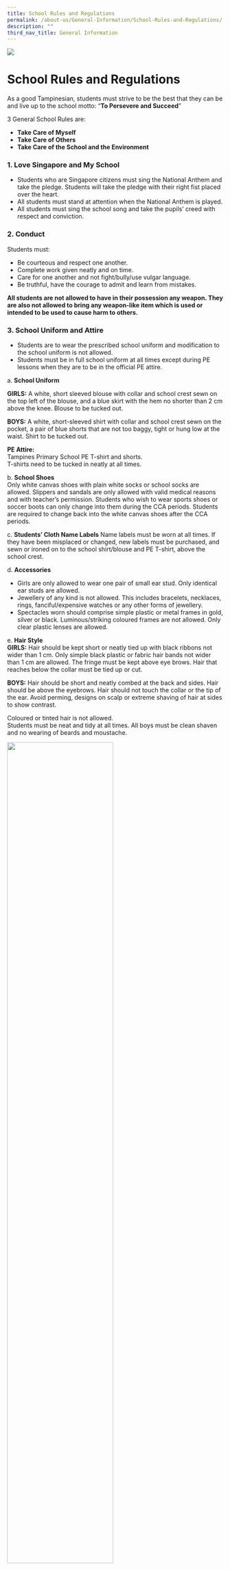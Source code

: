 ```yaml
---
title: School Rules and Regulations
permalink: /about-us/General-Information/School-Rules-and-Regulations/
description: ""
third_nav_title: General Information
---
```

![](/images/AboutUs.jpg)

School Rules and Regulations
============================

As a good Tampinesian, students must strive to be the best that they can be and live up to the school motto: “<b>To Persevere and Succeed</b>”

  

3 General School Rules are:

*   <b>Take Care of Myself</b>
*   <b>Take Care of Others</b>
*   <b>Take Care of the School and the Environment</b>

### 1\. Love Singapore and My School


*   Students who are Singapore citizens must sing the National Anthem and take the pledge. Students will take the pledge with their right fist placed over the heart.
*   All students must stand at attention when the National Anthem is played.
*   All students must sing the school song and take the pupils’ creed with respect and conviction.  
 

### 2\. Conduct

Students must:

*   Be courteous and respect one another.
*   Complete work given neatly and on time.
*   Care for one another and not fight/bully/use vulgar language.
*   Be truthful, have the courage to admit and learn from mistakes.

<b>All students are not allowed to have in their possession any weapon. They are also not allowed to bring any weapon-like item which is used or intended to be used to cause harm to others.</b>

### 3\. School Uniform and Attire


*   Students are to wear the prescribed school uniform and modification to the school uniform is not allowed.&nbsp;
*   Students must be in full school uniform at all times except during PE lessons when they are to be in the official PE attire.&nbsp;

a. <b>School Uniform</b>

   <b>GIRLS:</b>&nbsp;A white, short sleeved blouse with collar and school crest sewn on the top left of the blouse, and a blue skirt with the hem no shorter than 2 cm above the knee. Blouse to be tucked out.  
      
   <b>BOYS:</b>&nbsp;A white, short-sleeved shirt with collar and school crest sewn on the pocket, a pair of blue shorts that are not too baggy, tight or hung low at the waist. Shirt to be tucked out.  
      
   <b>PE Attire:</b>  
    Tampines Primary School PE T-shirt and shorts.  
    T-shirts need to be tucked in neatly at all times.  
      
    
b.  <b>School Shoes</b>  
    Only white canvas shoes with plain white socks or school socks are allowed. Slippers and sandals are only allowed with valid medical reasons and with teacher’s permission. Students who wish to wear sports shoes or soccer boots can only change into them during the CCA periods. Students are required to change back into the white canvas shoes after the CCA periods.  
      
    
c.  <b>Students’ Cloth Name Labels</b> 
    Name labels must be worn at all times. If they have been misplaced or changed, new labels must be purchased, and sewn or ironed on to the school shirt/blouse and PE T-shirt, above the school crest.  
      
    
d.  <b>Accessories</b>

*   Girls are only allowed to wear one pair of small ear stud. Only identical ear studs are allowed.
*   Jewellery of any kind is not allowed. This includes bracelets, necklaces, rings, fanciful/expensive watches or any other forms of jewellery.
*   Spectacles worn should comprise simple plastic or metal frames in gold, silver or black. Luminous/striking coloured frames are not allowed. Only clear plastic lenses are allowed.

e.  <b>Hair Style</b>  
    <b>GIRLS:</b> Hair should be kept short or neatly tied up with black ribbons not wider than 1 cm. Only simple black plastic or fabric hair bands not wider than 1 cm are allowed. The fringe must be kept above eye brows. Hair that reaches below the collar must be tied up or cut.&nbsp;  
      
   <b>BOYS:</b>&nbsp;Hair should be short and neatly combed at the back and sides. Hair should be above the eyebrows. Hair should not touch the collar or the tip of the ear. Avoid perming, designs on scalp or extreme shaving of hair at sides to show contrast.  
      
   Coloured or tinted hair is not allowed.  
   Students must be neat and tidy at all times. All boys must be clean shaven and no wearing of beards and moustache.
	 
<img src="/images/SchoolRules.jpeg" style="width:70%">

### 4\. Attendance

Students must:

*   Be punctual at all times
*   Attend classes regularly
*   Seek permission before leaving the class or school
*   Submit medical certificates or parent’s letter (for compassionate reasons) when they are absent.

Students who are not present during the singing of National Anthem will be deemed as late.

  

### 5.&nbsp;Absence from School


Students are expected to be in school every school day. If a student is unable to come to school, parents/guardian are expected to notify the school. When a student is unwell, he/she should see a doctor and remain at home to recover. Any absence from school must be covered by a doctor’s medical certificate or a letter from the parent (for compassionate reasons). This should be handed to the Form Teacher when the student returns to school.&nbsp;

  

However, if a student falls sick in school, the parents/guardian will be informed to bring him/her home.&nbsp;

  

Parents should not take their child/children away from school for holidays before the end of the school terms.

  

### 6\. Early Departure

Students are not allowed to leave the school during the school hours unless parents or an adult authorised by the parents come personally and obtain permission. They are to sign out at the General Office when fetching the student home.


### 7\. Use of devices capable of capturing, storing, displaying and/or transmitting visual, audio and verbal information&nbsp;


<i>Examples of such devices are: mobile phones, fitness trackers and smart wrist watches (including the POSB Smart Buddy)</i>

  

Students, with the permission of their parents, must submit a written request for the use of these devices within the school premises. A pass will be issued to the student when permission is granted.&nbsp;

  

These devices can only be used within the school premises for emergency purposes. The devices should not be brought into examination rooms. Photography, video and voice recordings and gaming are prohibited within the school premises. Mobile phones must be switched off or put on silent mode at all times within the school premises.&nbsp;&nbsp;

  

The student is solely responsible for their own devices. The school is not liable for any loss, theft or damage to the devices. Violation of the rules will result in withdrawal of permission and the devices will be kept by the school until a parent comes to claim it.


### 8.&nbsp;Safety of Students in School

For the safety of the students, visitors are not allowed into the school building without valid passes. All visitors are to report to the General Office. Parents who bring their children to school are to take them only as far as the gates. Every student should learn to be independent and to carry his/her own bag.&nbsp;

  

Parents who drive their children to school in the morning may drive into the school compound and use the drop-off point. There is no parking or waiting within the school compound.

  

Parents will not be allowed into the school during the recess/lunch break.

  

### 9.&nbsp;Dismissal

Parents are to take note of the pick up points and dismissal times. They should be punctual. Cars can only enter the school compound after the departure of school buses. There is no waiting and parking of cars in the school. Parents waiting to fetch their children home should wait at the gates.

<style type="text/css">
.tg  {border-collapse:collapse;border-spacing:0;}
.tg td{border-color:black;border-style:solid;border-width:1px;font-family:Arial, sans-serif;font-size:14px;
  overflow:hidden;padding:10px 5px;word-break:normal;}
.tg th{border-color:black;border-style:solid;border-width:1px;font-family:Arial, sans-serif;font-size:14px;
  font-weight:normal;overflow:hidden;padding:10px 5px;word-break:normal;}
.tg .tg-vqa7{color:#121212;font-weight:bold;text-align:left;vertical-align:middle}
.tg .tg-kk00{color:#121212;text-align:left;vertical-align:top}
</style>
<table class="tg">
<thead>
  <tr>
    <th class="tg-vqa7">Types of Offences</th>
    <th class="tg-vqa7">Recommended Action/s</th>
  </tr>
</thead>
<tbody>
  <tr>
    <td class="tg-kk00">• Abuse of mobile phone<br>• Arson<br>• Assault<br>• Bullying <br>• Cheating in assessments/tests/examinations<br>• Disruptive and/or violent behaviour<br>• Defiance/rudeness<br>• Drug/inhalant abuse<br>• Extorting money <br>• Fighting<br>• Forgery<br>• Gambling<br>• Gangsterism<br>• Improper attire and grooming <br>• IT related offences<br>• Latecoming<br>• Leaving school grounds without permission<br>• Littering<br>• Not doing assignments<br>• Pornography<br>• Possession of weapons<br>• Sexual misconduct<br>• Skipping classes<br>• Smoking<br>• Theft<br>• Truancy<br>• Using vulgar languages <br>• Vandalism<br>• Violation of traffic rules</td>
    <td class="tg-kk00">• Counselling<br>• Warning &amp; Contract<br>• Suspension <br>• Corrective Work Order<br>• Loss of Privilege/s <br>• Detention<br>• Restitution<br>• Adverse Conduct Grade<br>• Ineligibility of Awards<br>• Corporal Punishment<br>• Other alternatives deemed appropriate to correct unacceptable behaviour</td>
  </tr>
</tbody>
</table>

At Tampines Primary School, we believe that good discipline is important so that all students can learn in a warm and caring environment. Whilst the staff will try our best to instil self-discipline and desirable behaviour, we seek the co-operation of parents and caregivers to help reinforce good discipline. If students were to violate the school rules and need to be disciplined, the school seeks the support of parents so that the students can understand the consequences of their actions.&nbsp;  
  

<b>Student Management Department  
Tampines Primary School  
December 2020</b>